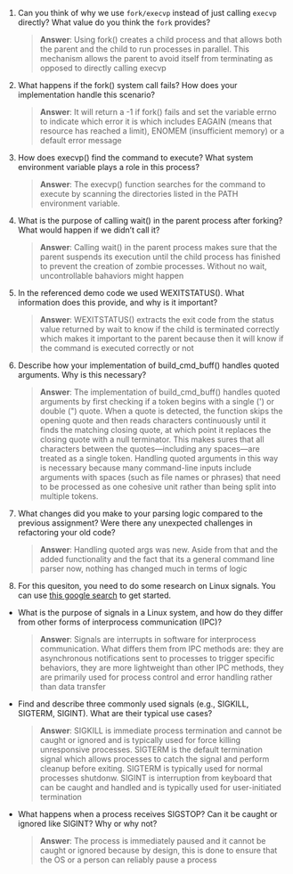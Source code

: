 1. Can you think of why we use `fork/execvp` instead of just calling `execvp` directly? What value do you think the `fork` provides?

    > **Answer**:  Using fork() creates a child process and that allows both the parent and the child to run processes in parallel. This mechanism allows the parent to avoid itself from terminating as opposed to directly calling execvp
    

2. What happens if the fork() system call fails? How does your implementation handle this scenario?

    > **Answer**:  It will return a -1 if fork() fails and set the variable errno to indicate which error it is which includes EAGAIN (means that resource has reached a limit), ENOMEM (insufficient memory) or a default error message

3. How does execvp() find the command to execute? What system environment variable plays a role in this process?

    > **Answer**:  The execvp() function searches for the command to execute by scanning the directories listed in the PATH environment variable.

4. What is the purpose of calling wait() in the parent process after forking? What would happen if we didn’t call it?

    > **Answer**:  Calling wait() in the parent process makes sure that the parent suspends its execution until the child process has finished to prevent the creation of zombie processes. Without no wait, uncontrollable bahaviors might happen

5. In the referenced demo code we used WEXITSTATUS(). What information does this provide, and why is it important?

    > **Answer**:  WEXITSTATUS() extracts the exit code from the status value returned by wait to know if the child is terminated correctly which makes it important to the parent because then it will know if the command is executed correctly or not

6. Describe how your implementation of build_cmd_buff() handles quoted arguments. Why is this necessary?

    > **Answer**:  The implementation of build_cmd_buff() handles quoted arguments by first checking if a token begins with a single (') or double (") quote. When a quote is detected, the function skips the opening quote and then reads characters continuously until it finds the matching closing quote, at which point it replaces the closing quote with a null terminator. This makes sures that all characters between the quotes—including any spaces—are treated as a single token. Handling quoted arguments in this way is necessary because many command-line inputs include arguments with spaces (such as file names or phrases) that need to be processed as one cohesive unit rather than being split into multiple tokens.

7. What changes did you make to your parsing logic compared to the previous assignment? Were there any unexpected challenges in refactoring your old code?

    > **Answer**:  Handling quoted args was new. Aside from that and the added functionality and the fact that its a general command line parser now, nothing has changed much in terms of logic

8. For this quesiton, you need to do some research on Linux signals. You can use [this google search](https://www.google.com/search?q=Linux+signals+overview+site%3Aman7.org+OR+site%3Alinux.die.net+OR+site%3Atldp.org&oq=Linux+signals+overview+site%3Aman7.org+OR+site%3Alinux.die.net+OR+site%3Atldp.org&gs_lcrp=EgZjaHJvbWUyBggAEEUYOdIBBzc2MGowajeoAgCwAgA&sourceid=chrome&ie=UTF-8) to get started.

- What is the purpose of signals in a Linux system, and how do they differ from other forms of interprocess communication (IPC)?

    > **Answer**:  Signals are interrupts in software for interprocess communication. What differs them from IPC methods are: they are asynchronous notifications sent to processes to trigger specific behaviors, they are more lightweight than other IPC methods, they are primarily used for process control and error handling rather than data transfer

- Find and describe three commonly used signals (e.g., SIGKILL, SIGTERM, SIGINT). What are their typical use cases?

    > **Answer**:  SIGKILL is immediate process termination and cannot be caught or ignored and is typically used for force killing unresponsive processes. SIGTERM is the default termination signal which allows processes to catch the signal and perform cleanup before exiting. SIGTERM is typically used for normal processes shutdonw. SIGINT is interruption from keyboard that can be caught and handled and is typically used for user-initiated termination

- What happens when a process receives SIGSTOP? Can it be caught or ignored like SIGINT? Why or why not?

    > **Answer**:  The process is immediately paused and it cannot be caught or ignored because by design, this is done to ensure that the OS or a person can reliably pause a process
